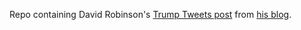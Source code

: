 Repo containing David Robinson's [Trump Tweets post](http://varianceexplained.org/r/trump-tweets/) from [his blog](http://varianceexplained.org).
